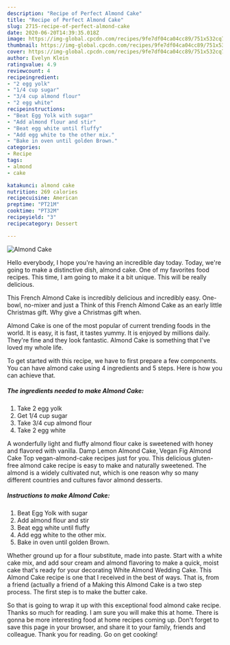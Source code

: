 ```yaml
---
description: "Recipe of Perfect Almond Cake"
title: "Recipe of Perfect Almond Cake"
slug: 2715-recipe-of-perfect-almond-cake
date: 2020-06-20T14:39:35.018Z
image: https://img-global.cpcdn.com/recipes/9fe7df04ca04cc89/751x532cq70/almond-cake-recipe-main-photo.jpg
thumbnail: https://img-global.cpcdn.com/recipes/9fe7df04ca04cc89/751x532cq70/almond-cake-recipe-main-photo.jpg
cover: https://img-global.cpcdn.com/recipes/9fe7df04ca04cc89/751x532cq70/almond-cake-recipe-main-photo.jpg
author: Evelyn Klein
ratingvalue: 4.9
reviewcount: 4
recipeingredient:
- "2 egg yolk"
- "1/4 cup sugar"
- "3/4 cup almond flour"
- "2 egg white"
recipeinstructions:
- "Beat Egg Yolk with sugar"
- "Add almond flour and stir"
- "Beat egg white until fluffy"
- "Add egg white to the other mix."
- "Bake in oven until golden Brown."
categories:
- Recipe
tags:
- almond
- cake

katakunci: almond cake 
nutrition: 269 calories
recipecuisine: American
preptime: "PT21M"
cooktime: "PT32M"
recipeyield: "3"
recipecategory: Dessert

---
```



![Almond Cake](https://img-global.cpcdn.com/recipes/9fe7df04ca04cc89/751x532cq70/almond-cake-recipe-main-photo.jpg)

Hello everybody, I hope you're having an incredible day today. Today, we're going to make a distinctive dish, almond cake. One of my favorites food recipes. This time, I am going to make it a bit unique. This will be really delicious.

This French Almond Cake is incredibly delicious and incredibly easy. One-bowl, no-mixer and just a Think of this French Almond Cake as an early little Christmas gift. Why give a Christmas gift when.

Almond Cake is one of the most popular of current trending foods in the world. It is easy, it is fast, it tastes yummy. It is enjoyed by millions daily. They're fine and they look fantastic. Almond Cake is something that I've loved my whole life.


To get started with this recipe, we have to first prepare a few components. You can have almond cake using 4 ingredients and 5 steps. Here is how you can achieve that.

<!--inarticleads1-->

##### The ingredients needed to make Almond Cake:

1. Take 2 egg yolk
1. Get 1/4 cup sugar
1. Take 3/4 cup almond flour
1. Take 2 egg white


A wonderfully light and fluffy almond flour cake is sweetened with honey and flavored with vanilla. Damp Lemon Almond Cake, Vegan Fig Almond Cake Top vegan-almond-cake recipes just for you. This delicious gluten-free almond cake recipe is easy to make and naturally sweetened. The almond is a widely cultivated nut, which is one reason why so many different countries and cultures favor almond desserts. 

<!--inarticleads2-->

##### Instructions to make Almond Cake:

1. Beat Egg Yolk with sugar
1. Add almond flour and stir
1. Beat egg white until fluffy
1. Add egg white to the other mix.
1. Bake in oven until golden Brown.


Whether ground up for a flour substitute, made into paste. Start with a white cake mix, and add sour cream and almond flavoring to make a quick, moist cake that&#39;s ready for your decorating White Almond Wedding Cake. This Almond Cake recipe is one that I received in the best of ways. That is, from a friend (actually a friend of a Making this Almond Cake is a two step process. The first step is to make the butter cake. 

So that is going to wrap it up with this exceptional food almond cake recipe. Thanks so much for reading. I am sure you will make this at home. There is gonna be more interesting food at home recipes coming up. Don't forget to save this page in your browser, and share it to your family, friends and colleague. Thank you for reading. Go on get cooking!
